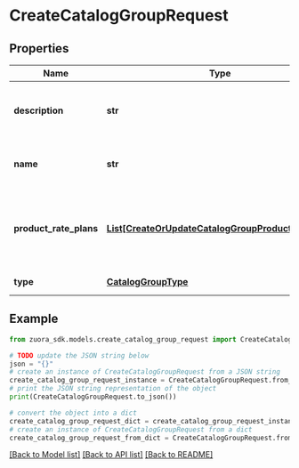 # CreateCatalogGroupRequest


## Properties

Name | Type | Description | Notes
------------ | ------------- | ------------- | -------------
**description** | **str** | The description of the catalog group.  | [optional] 
**name** | **str** | The unique name of the catalog group.  | 
**product_rate_plans** | [**List[CreateOrUpdateCatalogGroupProductRatePlan]**](CreateOrUpdateCatalogGroupProductRatePlan.md) | The list of product rate plans to be added to the catalog group.  | [optional] 
**type** | [**CatalogGroupType**](CatalogGroupType.md) |  | [optional] [default to CatalogGroupType.GRADING]

## Example

```python
from zuora_sdk.models.create_catalog_group_request import CreateCatalogGroupRequest

# TODO update the JSON string below
json = "{}"
# create an instance of CreateCatalogGroupRequest from a JSON string
create_catalog_group_request_instance = CreateCatalogGroupRequest.from_json(json)
# print the JSON string representation of the object
print(CreateCatalogGroupRequest.to_json())

# convert the object into a dict
create_catalog_group_request_dict = create_catalog_group_request_instance.to_dict()
# create an instance of CreateCatalogGroupRequest from a dict
create_catalog_group_request_from_dict = CreateCatalogGroupRequest.from_dict(create_catalog_group_request_dict)
```
[[Back to Model list]](../README.md#documentation-for-models) [[Back to API list]](../README.md#documentation-for-api-endpoints) [[Back to README]](../README.md)


